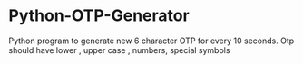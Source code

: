# Python-OTP-Generator
Python program to generate new 6 character OTP for every 10 seconds. Otp should have lower , upper case , numbers, special symbols
